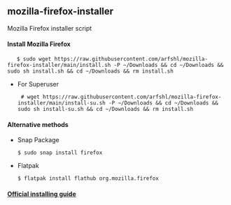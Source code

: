 ## mozilla-firefox-installer
Mozilla Firefox installer script
#### Install Mozilla Firefox

       $ sudo wget https://raw.githubusercontent.com/arfshl/mozilla-firefox-installer/main/install.sh -P ~/Downloads && cd ~/Downloads && sudo sh install.sh && cd ~/Downloads && rm install.sh
 
- For Superuser

       # wget https://raw.githubusercontent.com/arfshl/mozilla-firefox-installer/main/install-su.sh -P ~/Downloads && cd ~/Downloads && sudo sh install-su.sh && cd ~/Downloads && rm install.sh

#### Alternative methods
- Snap Package

      $ sudo snap install firefox

- Flatpak

      $ flatpak install flathub org.mozilla.firefox

#### [Official installing guide](https://support.mozilla.org/en-US/kb/install-firefox-linux)
